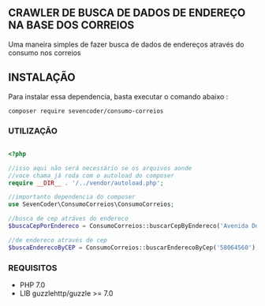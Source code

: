 ## CRAWLER DE BUSCA DE DADOS DE ENDEREÇO NA BASE DOS CORREIOS

Uma maneira simples de fazer busca de dados de endereços através do consumo nos correios

## INSTALAÇÃO

Para instalar essa dependencia, basta executar o comando abaixo :

``` SHEL
composer require sevencoder/consumo-correios
```

### UTILIZAÇÃO

```php

<?php

//isso aqui não será necessário se os arquivos aonde 
//voce chama já roda com o autoload do composer
require __DIR__ . '/../vendor/autoload.php';

//importanto dependencia do composer
use SevenCoder\ConsumoCorreios\ConsumoCorreios;

//busca de cep atráves do endereco
$buscaCepPorEndereco = ConsumoCorreios::buscarCepByEndereco('Avenida Dom Pedro');

//de endereco através de cep
$buscaEnderecoByCEP = ConsumoCorreios::buscarEnderecoByCep('58064560');

```

### REQUISITOS
- PHP 7.0
- LIB guzzlehttp/guzzle >= 7.0